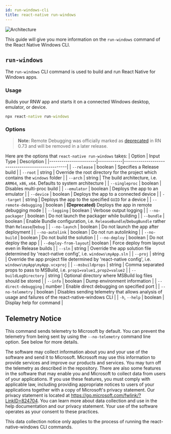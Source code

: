 ```yaml
---
id: run-windows-cli
title: react-native run-windows
---
```


![Architecture](https://img.shields.io/badge/architecture-new_&_old-green)

This guide will give you more information on the `run-windows` command of the React Native Windows CLI.

## `run-windows`

The `run-windows` CLI command is used to build and run React Native for Windows apps. 

### Usage
Builds your RNW app and starts it on a connected Windows desktop, emulator, or device.
  
```bat
npx react-native run-windows
```
### Options

> **Note:** Remote Debugging was officially marked as [deprecated](https://github.com/react-native-community/discussions-and-proposals/discussions/734) in RN 0.73 and will be removed in a later release.

Here are the options that `react-native run-windows` takes:
| Option                | Input Type | Description                                      |
|-----------------------|------------|--------------------------------------------------|
| `--release`           | boolean    | Specifies a Release build                        |
| `--root`              | string     | Override the root directory for the project which contains the `windows` folder |
| `--arch`              | string     | The build architecture, i.e. `ARM64`, `x86`, `x64`. Defaults to system architecture |
| `--singleproc`        | boolean    | Disables multi-proc build                        |
| `--emulator`          | boolean    | Deploys the app to an emulator                   |
| `--device`            | boolean    | Deploys the app to a connected device            |
| `--target`            | string     | Deploys the app to the specified `GUID` for a device |
| `--remote-debugging`  | boolean    | **(Deprecated)** Deploys the app in remote debugging mode |
| `--logging`           | boolean    | Verbose output logging                           |
| `--no-packager`       | boolean    | Do not launch the packager while building        |
| `--bundle`            | boolean    | Enable Bundle configuration, i.e. `ReleaseBundle`/`DebugBundle` rather than `Release`/`Debug` |
| `--no-launch`         | boolean    | Do not launch the app after deployment           |
| `--no-autolink`       | boolean    | Do not run autolinking                           |
| `--no-build`          | boolean    | Do not build the solution                        |
| `--no-deploy`         | boolean    | Do not deploy the app                            |
| `--deploy-from-layout`| boolean    | Force deploy from layout even in Release builds |
| `--sln`               | string     | Override the app solution file determined by 'react-native config', i.e. `windows\myApp.sln` |
| `--proj`              | string     | Override the app project file determined by 'react-native config', i.e. `windows\myApp\myApp.vcxproj` |
| `--msbuildprops`      | string     | Comma separated props to pass to MSBuild, i.e. `prop1=value1,prop2=value2` |
| `--buildLogDirectory` | string     | Optional directory where MSBuild log files should be stored |
| `--info`              | boolean    | Dump environment information                     |
| `--direct-debugging`  | number     | Enable direct debugging on specified port        |
| `--no-telemetry`      | boolean    | Disables sending telemetry that allows analysis of usage and failures of the react-native-windows CLI |
| `-h`, `--help`        | boolean    | Display help for command                         |

## Telemetry Notice

This command sends telemetry to Microsoft by default. You can prevent the telemetry from being sent by using the `--no-telemetry` command line option. See below for more details.

The software may collect information about you and your use of the software and send it to Microsoft. Microsoft may use this information to provide services and improve our products and services. You may turn off the telemetry as described in the repository. There are also some features in the software that may enable you and Microsoft to collect data from users of your applications. If you use these features, you must comply with applicable law, including providing appropriate notices to users of your applications together with a copy of Microsoft's privacy statement. Our privacy statement is located at https://go.microsoft.com/fwlink/?LinkID=824704. You can learn more about data collection and use in the help documentation and our privacy statement. Your use of the software operates as your consent to these practices.

This data collection notice only applies to the process of running the react-native-windows CLI commands.
  